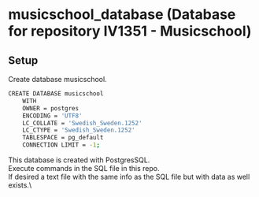 # musicschool_database (Database for repository IV1351 - Musicschool)

## Setup

Create database musicschool.

```bash
CREATE DATABASE musicschool
    WITH 
    OWNER = postgres
    ENCODING = 'UTF8'
    LC_COLLATE = 'Swedish_Sweden.1252'
    LC_CTYPE = 'Swedish_Sweden.1252'
    TABLESPACE = pg_default
    CONNECTION LIMIT = -1;
```
This database is created with PostgresSQL.\
Execute commands in the SQL file in this repo.\
If desired a text file with the same info as the SQL file but with data as well exists.\
